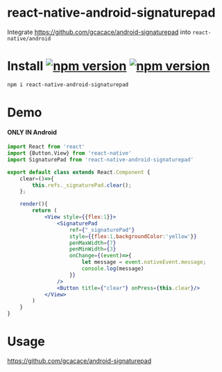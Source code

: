 # react-native-android-signaturepad
Integrate https://github.com/gcacace/android-signaturepad into `react-native/android`

# Install <a href="https://npmjs.org/package/react-native-android-signaturepad"><img alt="npm version" src="http://img.shields.io/npm/v/react-native-android-signaturepad.svg?style=flat-square"></a> <a href="https://npmjs.org/package/react-native-android-signaturepad"><img alt="npm version" src="http://img.shields.io/npm/dm/react-native-android-signaturepad.svg?style=flat-square"></a>
```bash
npm i react-native-android-signaturepad
```

# Demo
#### ONLY IN Android
```jsx harmony
import React from 'react'
import {Button,View} from 'react-native'
import SignaturePad from 'react-native-android-signaturepad'

export default class extends React.Component {
    clear=()=>{
        this.refs._signaturePad.clear();
    };

    render(){
        return (
            <View style={{flex:1}}>
                <SignaturePad
                    ref={"_signaturePad"}
                    style={{flex:1,backgroundColor:'yellow'}}
                    penMaxWidth={7}
                    penMinWidth={3}
                    onChange={(event)=>{
                        let message = event.nativeEvent.message;
                        console.log(message)
                    }}
                />
                <Button title={"clear"} onPress={this.clear}/>
            </View>
        )
    }
}
```

# Usage
https://github.com/gcacace/android-signaturepad

